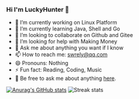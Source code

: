<!-- ### Hi there 👋 -->
<!--
**RealBeBetter/RealBeBetter** is a ✨ _special_ ✨ repository because its `README.md` (this file) appears on your GitHub profile.

Here are some ideas to get you started:

-->
### Hi I'm LuckyHunter 👋
- 🔭 I’m currently working on Linux Platform
- 🌱 I’m currently learning Java, Shell and Go
- 👯 I’m looking to collaborate on Github and Gitee
- 🤔 I’m looking for help with Making Money
- 💬 Ask me about anything you want if I know
- 📫 How to reach me: swrely@qq.com
- 😄 Pronouns: Nothing
- ⚡ Fun fact: Reading, Coding, Music
- 💬 Be free to ask me about anything [here](https://github.com/RealBeBetter/RealBeBetter/issues).


[![Anurag's GitHub stats](https://github-readme-stats.vercel.app/api?username=RealBeBetter&theme=aura)](https://github.com/anuraghazra/github-readme-stats)
![Streak stats](https://github-readme-streak-stats.herokuapp.com/?user=RealBeBetter&show_icons=true&theme=tokyonight)

